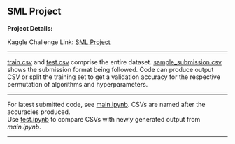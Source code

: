 ## **SML Project**

**Project Details:**  

Kaggle Challenge Link: [SML Project](https://www.kaggle.com/t/6b2ae3ae0abe40b4a5de304fcb0783ca)  

---
[train.csv](https://github.com/latentghost/SML_Project/blob/main/train.csv) and [test.csv](https://github.com/latentghost/SML_Project/blob/main/test.csv) comprise the entire dataset. [sample_submission.csv](https://github.com/latentghost/SML_Project/blob/main/sample_submission.csv) shows the submission format being followed. Code can produce output CSV or split the training set to get a validation accuracy for the respective permutation of algorithms and hyperparameters. 

--- 
For latest submitted code, see [main.ipynb](https://github.com/latentghost/SML_Project/blob/main/main.ipynb). CSVs are named after the accuracies produced.  
Use [test.ipynb](https://github.com/latentghost/SML_Project/blob/main/test.ipynb) to compare CSVs with newly generated output from *main.ipynb*.

---
